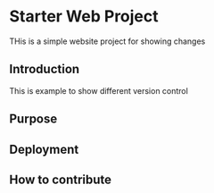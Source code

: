 # Starter Web Project
THis is a simple website project for showing changes

## Introduction 
This is example to show different version control
## Purpose

## Deployment


## How to contribute 
